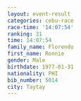 ```yaml
---
layout: event-result 
categories: cebu-race 
race-time: '14:07:54'
ranking: 31
time: 14:07:54
family_name: Florendo
first_name: Ronnie
gender: Male
birthdate: 1977-01-31
nationality: PHI
bib_number: 5014
city: Taytay
---
```

